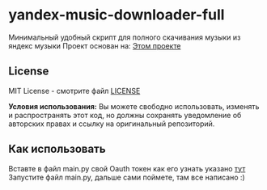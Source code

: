 # yandex-music-downloader-full

Минимальный удобный скрипт для полного скачивания музыки из яндекс музыки
Проект основан на: [Этом проекте](https://github.com/MarshalX/yandex-music-api)

## License

MIT License - смотрите файл [LICENSE](LICENSE)

**Условия использования:** Вы можете свободно использовать, изменять и распространять этот код, но должны сохранять уведомление об авторских правах и ссылку на оригинальный репозиторий.

## Как использовать
Вставте в файл main.py свой Oauth токен как его узнать указано [тут](https://github.com/MarshalX/yandex-music-api/discussions/513#discussioncomment-2729781)
Запустите файл main.py, дальше сами поймете, там все написано :)
